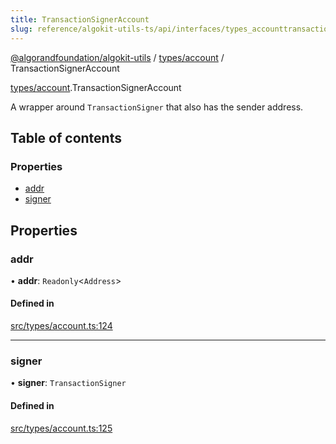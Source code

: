 ```yaml
---
title: TransactionSignerAccount
slug: reference/algokit-utils-ts/api/interfaces/types_accounttransactionsigneraccount
---
```

[@algorandfoundation/algokit-utils](/reference/algokit-utils-ts/api/overview) / [types/account](/reference/algokit-utils-ts/api/modules/types_account/) / TransactionSignerAccount



[types/account](/reference/algokit-utils-ts/api/modules/types_account/).TransactionSignerAccount

A wrapper around `TransactionSigner` that also has the sender address.

## Table of contents

### Properties

- [addr](#addr)
- [signer](#signer)

## Properties

### addr

• **addr**: `Readonly`\<`Address`\>

#### Defined in

[src/types/account.ts:124](https://github.com/algorandfoundation/algokit-utils-ts/blob/main/src/types/account.ts#L124)

___

### signer

• **signer**: `TransactionSigner`

#### Defined in

[src/types/account.ts:125](https://github.com/algorandfoundation/algokit-utils-ts/blob/main/src/types/account.ts#L125)